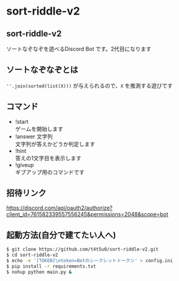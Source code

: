# sort-riddle-v2

## sort-riddle-v2
ソートなぞなぞを遊べるDiscord Bot です。2代目になります

## ソートなぞなぞとは
`''.join(sorted(list(X)))` が与えられるので、`X` を推測する遊びです

## コマンド
- !start  
    ゲームを開始します
- !answer 文字列  
  文字列が答えかどうか判定します
- !hint  
  答えの1文字目を表示します
- !giveup  
    ギブアップ用のコマンドです


## 招待リンク
https://discord.com/api/oauth2/authorize?client_id=761582339557556245&permissions=2048&scope=bot

## 起動方法(自分で建てたい人へ)
```bash
$ git clone https://github.com/t4t5u0/sort-riddle-v2.git
$ cd sort-riddle-v2
$ echo -e '[TOKEN]\ntoken=Botのシークレットトークン' > config.ini
$ pip install -r requirements.txt
$ nohup python main.py &
```